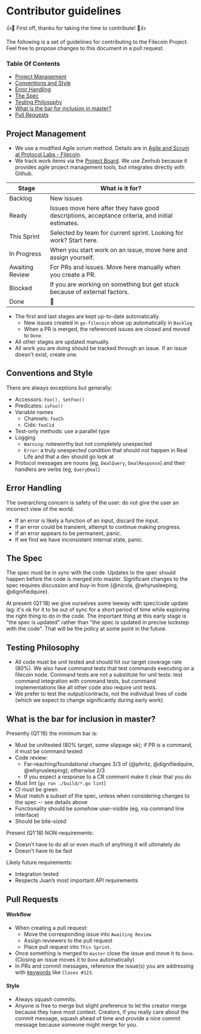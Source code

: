 # Contributor guidelines

:+1::tada: First off, thanks for taking the time to contribute! :tada::+1:

The following is a set of guidelines for contributing to the Filecoin Project. Feel free to propose changes to this document in a pull request.

### Table Of Contents
* [Project Management](#project-management)
* [Conventions and Style](#conventions-and-style)
* [Error Handling](#error-handling)
* [The Spec](#the-spec)
* [Testing Philosophy](#testing-philosophy)
* [What is the bar for inclusion in master?](#what-is-the-bar-for-inclusion-in-master)
* [Pull Requests](#pull-requests)

## Project Management

* We use a modified Agile scrum method. Details are in [Agile and Scrum at Protocol Labs - Filecoin](https://docs.google.com/document/d/16PQVR5vTnbt6DtgxVIEdjc4n0TrqWEtOiWZLItQXC74/edit?ts=5ab28811#).
* We track work items via the [Project Board](https://app.zenhub.com/workspace/o/filecoin-project/go-filecoin/boards?repos=113219518). We use Zenhub because it provides agile project management tools, but integrates directly with Github.

| Stage | What is it for? |
|---|---|
| Backlog | New issues |
| Ready | Issues move here after they have good descriptions, acceptance criteria, and initial estimates. |
| This Sprint | Selected by team for current sprint. Looking for work? Start here. |
| In Progress | When you start work on an issue, move here and assign yourself. |
| Awaiting Review | For PRs and issues. Move here manually when you create a PR. |
| Blocked | If you are working on something but get stuck because of external factors. |
| Done | :tada:|

- The first and last stages are kept up-to-date automatically. 
   - New issues created in `go-filecoin` show up automatically in `Backlog`
   - When a PR is merged, the referenced issues are closed and moved to `Done`.
- All other stages are updated manually.
- All work you are doing should be tracked through an issue. If an issue doesn't exist, create one.

## Conventions and Style

There are always exceptions but generally:
 * Accessors: `Foo(), SetFoo()`
 * Predicates: `isFoo()`
 * Variable names
   * Channels: `fooCh`
   * Cids: `fooCid`
 * Test-only methods: use a parallel type
 * Logging
   * `Warning`: noteworthy but not completely unexpected
   * `Error`: a truly unexpected condition that should not happen in Real Life and that a dev should go look at
 * Protocol messages are nouns (eg, `DealQuery`, `DealResponse`) and their handlers are verbs (eg, `QueryDeal`)

## Error Handling

The overarching concern is safety of the user: do not give the user an
incorrect view of the world.

* If an error is likely a function of an input, discard the input.
* If an error could be transient, attempt to continue making progress.
* If an error appears to be permanent, panic.
* If we find we have inconsistent internal state, panic.

## The Spec

The spec must be in sync with the code. Updates to the spec should
happen before the code is merged into master. Significant changes to
the spec requires discussion and buy-in from {@nicola, @whyrusleeping,
@dignifiedquire}.

At present (Q1'18) we give ourselves some leeway with spec/code update
lag: it's ok for it to be out of sync for a short period of time while
exploring the right thing to do in the code. The important thing at
this early stage is "the spec is updated" rather than "the spec is
updated in precise lockstep with the code". That will be the policy at
some point in the future.

## Testing Philosophy
* All code must be unit tested and should hit our target coverage rate (80%). We also have command tests that test commands executing on a filecoin node.
Command tests are not a substitute for unit tests: test command integration with command tests, but 
command implementations like all other code also require unit tests.
* We prefer to test the output/contracts, not the individual lines of code (which we expect to change significantly during early work)

## What is the bar for inclusion in master?

Presently (Q1'18) the minimum bar is:
 * Must be unittested (80% target, some slippage ok); if PR is a command, it must be command tested
 * Code review:
   * Far-reaching/foundational changes 3/3 of {@phritz, @dignifiedquire, @whyrusleeping}; otherwise 2/3
   * If you expect a response to a CR comment make it clear that you do
 * Must lint (`go run ./build/*.go lint`)
 * CI must be green
 * Must match a subset of the spec, unless when considering changes to the spec -- see details above
 * Functionality should be _somehow_ user-visible (eg, via command line interface)
 * Should be bite-sized

Present (Q1'18) NON-requirements:
 * Doesn’t have to do all or even much of anything it will ultimately do
 * Doesn't have to be fast

Likely future requirements:
 * Integration tested
 * Respects Juan’s most important API requirements

## Pull Requests

#### Workflow
* When creating a pull request:
  * Move the corresponding issue into `Awaiting Review`
  * Assign reviewers to the pull request
  * Place pull request into `This Sprint`.
* Once something is merged to `master` close the issue and move it to `Done`. (Closing an issue moves it to `Done` automatically)
* In PRs and commit messages, reference the issue(s) you are addressing with [keywords](https://help.github.com/articles/closing-issues-using-keywords/) like `Closes #123`.

#### Style
* Always squash commits.
* Anyone is free to merge but slight preference to let the creator
    merge because they have most context. Creators, if you really care
    about the commit message, squash ahead of time and provide a nice
    commit message because someone might merge for you.
